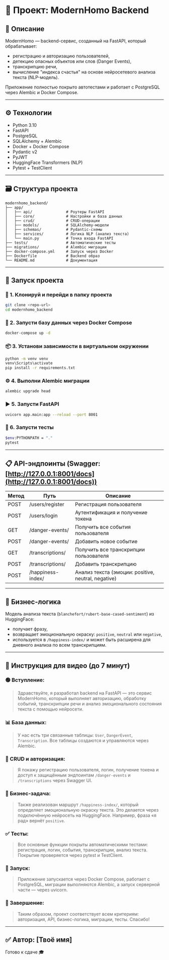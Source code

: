 # 📘 Проект: ModernHomo Backend

## 🧠 Описание

ModernHomo — backend-сервис, созданный на FastAPI, который обрабатывает:

* регистрацию и авторизацию пользователей,
* детекцию опасных объектов или слов (Danger Events),
* транскрипцию речи,
* вычисление "индекса счастья" на основе нейросетевого анализа текста (NLP-модель).

Приложение полностью покрыто автотестами и работает с PostgreSQL через Alembic и Docker Compose.

---

## ⚙️ Технологии

* Python 3.10
* FastAPI
* PostgreSQL
* SQLAlchemy + Alembic
* Docker + Docker Compose
* Pydantic v2
* PyJWT
* HuggingFace Transformers (NLP)
* Pytest + TestClient

---

## 🗃️ Структура проекта

```
modernhomo_backend/
├── app/
│   ├── api/               # Роутеры FastAPI
│   ├── core/              # Настройки и база данных
│   ├── crud/              # CRUD-операции
│   ├── models/            # SQLAlchemy-модели
│   ├── schemas/           # Pydantic-схемы
│   ├── services/          # Логика NLP (анализ текста)
│   └── main.py            # Точка входа FastAPI
├── tests/                 # Автоматические тесты
├── migrations/            # Alembic миграции
├── docker-compose.yml     # Запуск через Docker
├── Dockerfile             # Backend образ
└── README.md              # Документация
```

---

## 🚀 Запуск проекта

### 🔧 1. Клонируй и перейди в папку проекта

```bash
git clone <repo-url>
cd modernhomo_backend
```

### 🐳 2. Запусти базу данных через Docker Compose

```bash
docker-compose up -d
```

### 📦 3. Установи зависимости в виртуальном окружении

```bash
python -m venv venv
venv\Scripts\activate
pip install -r requirements.txt
```

### ⚙️ 4. Выполни Alembic миграции

```bash
alembic upgrade head
```

### ▶️ 5. Запусти FastAPI

```bash
uvicorn app.main:app --reload --port 8001
```

### 🧪 6. Запусти тесты

```bash
$env:PYTHONPATH = "."
pytest
```

---

## 📋 API-эндпоинты (Swagger: [http://127.0.0.1:8001/docs](http://127.0.0.1:8001/docs))

| Метод | Путь              | Описание                                            |
| ----- | ----------------- | --------------------------------------------------- |
| POST  | /users/register   | Регистрация пользователя                            |
| POST  | /users/login      | Аутентификация и получение токена                   |
| GET   | /danger-events/   | Получить все события пользователя                   |
| POST  | /danger-events/   | Добавить новое событие                              |
| GET   | /transcriptions/  | Получить все транскрипции пользователя              |
| POST  | /transcriptions/  | Добавить транскрипцию                               |
| POST  | /happiness-index/ | Анализ текста (эмоции: positive, neutral, negative) |

---

## 🤖 Бизнес-логика

Модель анализа текста (`blanchefort/rubert-base-cased-sentiment`) из HuggingFace:

* получает фразу,
* возвращает эмоциональную окраску: `positive`, `neutral` или `negative`,
* используется в `/happiness-index/` и может быть расширена для дневного анализа по всем транскрипциям.

---

## 🎥 Инструкция для видео (до 7 минут)

### 🟢 Вступление:

> Здравствуйте, я разработал backend на FastAPI — это сервис ModernHomo, который выполняет авторизацию, обработку событий, транскрипции речи и анализ эмоционального состояния текста с помощью нейросети.

### 📊 База данных:

> У нас есть три связанные таблицы: `User`, `DangerEvent`, `Transcription`. Все таблицы создаются и управляются через Alembic.

### 🧪 CRUD и авторизация:

> Я покажу регистрацию пользователя, логин, получение токена и доступ к защищённым эндпоинтам `/danger-events` и `/transcriptions` через Swagger UI.

### 🧠 Бизнес-задача:

> Также реализован маршрут `/happiness-index/`, который определяет эмоциональную окраску текста. Это делается через подключённую нейросеть на HuggingFace. Например, фраза «я рад» вернёт `positive`.

### ✅ Тесты:

> Все основные функции покрыты автоматическими тестами: регистрация, логин, события, транскрипции, анализ текста. Покрытие проверяется через pytest и TestClient.

### 🐳 Запуск:

> Приложение запускается через Docker Compose, работает с PostgreSQL, миграции выполняются Alembic, а запуск серверной части — через uvicorn.

### 🎯 Завершение:

> Таким образом, проект соответствует всем критериям: авторизация, API, бизнес-логика, миграции, тесты. Спасибо!

---

## ✅ Автор: \[Твоё имя]

Готово к сдаче 🎓
